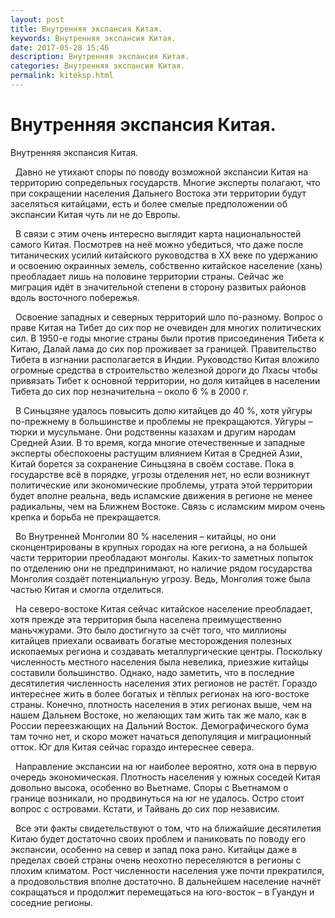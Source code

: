 ```yaml
---
layout: post
title: Внутренняя экспансия Китая. 
keywords: Внутренняя экспансия Китая.
date: 2017-05-28 15:46
description: Внутренняя экспансия Китая.
categories: Внутренняя экспансия Китая.
permalink: kiteksp.html
---
```


# Внутренняя экспансия Китая.




Внутренняя экспансия Китая.



    Давно не утихают споры по поводу возможной экспансии Китая на территорию сопредельных государств. Многие эксперты полагают, что при сокращении населения Дальнего Востока эти территории будут заселяться китайцами, есть и более смелые предположении об экспансии Китая чуть ли не до Европы. 





    В связи с этим очень интересно выглядит карта национальностей самого Китая. Посмотрев на неё можно убедиться, что даже после титанических усилий китайского руководства в XX веке по удержанию и освоению окраинных земель, собственно китайское население (хань) преобладает лишь на половине территории страны.  Сейчас же миграция идёт в значительной степени в сторону развитых районов вдоль восточного побережья. 




    Освоение западных и северных территорий шло по-разному. Вопрос о праве Китая на Тибет до сих пор не очевиден для многих политических сил. В 1950-е годы многие страны были против присоединения Тибета к Китаю, Далай лама до сих пор проживает за границей. Правительство Тибета в изгнании располагается в Индии. 
Руководство Китая вложило огромные средства в строительство железной дороги до Лхасы чтобы привязать Тибет к основной территории, но доля китайцев в населении Тибета до сих пор незначительна – около 6 % в 2000 г.






    В Синьцзяне удалось повысить долю китайцев до 40 %, хотя уйгуры по-прежнему в большинстве и проблемы не прекращаются. Уйгуры – тюрки и мусульмане. Они родственны казахам и другим народам Средней Азии. В то время, когда многие отечественные и западные эксперты обеспокоены растущим влиянием Китая в Средней Азии, Китай борется за сохранение Синьцзяна в своём составе. Пока в государстве всё в порядке, угрозы отделения нет, но если возникнут политические или экономические проблемы, утрата этой территории будет вполне реальна, ведь исламские движения в регионе не менее радикальны, чем на Ближнем Востоке. Связь с исламским миром очень крепка и борьба не прекращается.   





    Во Внутренней Монголии 80 % населения – китайцы, но они сконцентрированы в крупных городах на юге региона, а на большей части территории преобладают монголы. 
Каких-то заметных попыток по отделению  они не предпринимают, но наличие рядом государства Монголия создаёт потенциальную угрозу. Ведь, Монголия тоже была частью Китая и смогла отделиться.






    На северо-востоке Китая сейчас китайское население преобладает, хотя прежде эта территория была населена преимущественно маньчжурами. Это было достигнуто за счёт того, что миллионы китайцев приехали осваивать богатые месторождения полезных ископаемых региона и создавать металлургические центры. Поскольку численность местного населения была невелика, приезжие китайцы составили большинство.
Однако, надо заметить, что в последние десятилетия численность населения этих регионов не растёт. Гораздо интереснее жить в более богатых и тёплых регионах на юго-востоке страны. Конечно, плотность населения в этих регионах выше, чем на нашем Дальнем Востоке, но желающих там жить так же мало, как в России переезжающих на Дальний Восток. Демографического бума там точно нет, и скоро может начаться депопуляция и миграционный отток. Юг для Китая сейчас гораздо интереснее севера.





    Направление экспансии на юг наиболее вероятно, хотя она в первую очередь экономическая. Плотность населения у южных соседей Китая довольно высока, особенно во Вьетнаме. Споры с Вьетнамом о границе возникали, но продвинуться на юг не удалось. Остро стоит вопрос с островами. Кстати, и Тайвань до сих пор независим.





    Все эти факты свидетельствуют о том, что на ближайшие десятилетия Китаю будет достаточно своих проблем и паниковать по поводу его экспансии, особенно на север и запад пока рано. Китайцы даже в пределах своей страны очень неохотно переселяются в регионы с плохим климатом. Рост численности населения уже почти прекратился, а продовольствия вполне достаточно. В дальнейшем население начнёт сокращаться и продолжит перемещаться на юго-восток – в Гуандун и соседние регионы.





			
